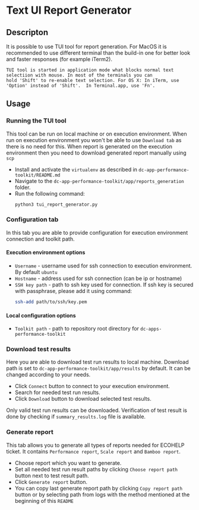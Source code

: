 # Text UI Report Generator

## Descripton

It is possible to use TUI tool for report generation. For MacOS it is recommended to use different terminal than the
build-in one for better look and faster responses (for example iTerm2).

```
TUI tool is started in application mode what blocks normal text selectiion with mouse. In most of the terminals you can
hold 'Shift' to re-enable text selection. For OS X: In iTerm, use 'Option' instead of 'Shift'.  In Terminal.app, use 'Fn'.
```


## Usage

### Running the TUI tool
This tool can be run on local machine or on execution environment. When run on execution environment you won't be able to
use `Download tab` as there is no need for this. When report is generated on the execution environment then you need to
download generated report manually using `scp`

- Install and activate the `virtualenv` as described in `dc-app-performance-toolkit/README.md`
- Navigate to the `dc-app-performance-toolkit/app/reports_generation` folder.
- Run the following command:
    ``` bash
    python3 tui_report_generator.py
    ```

### Configuration tab

In this tab you are able to provide configuration for execution environment connection and toolkit path.

#### Execution environment options

- `Username` - username used for ssh connection to execution environment. By default `ubuntu`
- `Hostname` - address used for ssh connection (can be ip or hostname)
- `SSH key path` - path to ssh key used for connection. If ssh key is secured with passphrase, please add it using command:
    ``` bash
    ssh-add path/to/ssh/key.pem
    ```

#### Local configuration options

- `Toolkit path` - path to repository root directory for `dc-apps-performance-toolkit`

### Download test results

Here you are able to download test run results to local machine. Download path is set to `dc-app-performance-toolkit/app/results` by default.
It can be changed according to your needs.

- Click `Connect` button to connect to your execution environment.
- Search for needed test run results.
- Click `Download` button to download selected test results.

Only valid test run results can be downloaded. Verification of test result is done by checking if `summary_results.log` file is available.

### Generate report

This tab allows you to generate all types of reports needed for ECOHELP ticket. It contains `Performance report`, `Scale report` and `Bamboo report`.

- Choose report which you want to generate.
- Set all needed test run result paths by clicking `Choose report path` button next to test result path.
- Click `Generate report` button.
- You can copy last generate report path by clicking `Copy report path` button or by selecting path from logs with the method mentioned at the beginning of this `README`